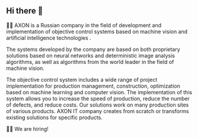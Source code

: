 ## Hi there 👋

🙋‍♀️ AXON is a Russian company in the field of development and implementation of objective control systems based on machine vision and artificial intelligence technologies .

The systems developed by the company are based on both proprietary solutions based on neural networks and deterministic image analysis algorithms, as well as algorithms from the world leader in the field of machine vision.

The objective control system includes a wide range of project implementation for production management, construction, optimization based on machine learning and computer vision. The implementation of this system allows you to increase the speed of production, reduce the number of defects, and reduce costs.
Our solutions work on many production sites of various products. AXON IT company creates from scratch or transforms existing solutions for specific products.

👩‍💻 We are hiring!

<!-- 🍿 Fun facts - what does your team eat for breakfast? -->
<!---->
